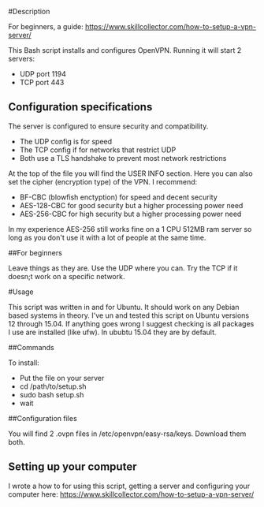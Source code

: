 #Description

For beginners, a guide: https://www.skillcollector.com/how-to-setup-a-vpn-server/

This Bash script installs and configures OpenVPN. Running it will start 2 servers:
* UDP port 1194
* TCP port 443

## Configuration specifications

The server is configured to ensure security and compatibility.
* The UDP config is for speed
* The TCP config if for networks that restrict UDP
* Both use a TLS handshake to prevent most network restrictions

At the top of the file you will find the USER INFO section. Here you can also set the cipher (encryption type) of the VPN. I recommend:
* BF-CBC (blowfish enctyption) for speed and decent security
* AES-128-CBC for good security but a higher processing power need
* AES-256-CBC for high security but a higher processing power need

In my experience AES-256 still works fine on a 1 CPU 512MB ram server so long as you don't use it with a lot of people at the same time.

##For beginners

Leave things as they are. Use the UDP where you can. Try the TCP if it doesn;t work on a specific network.

#Usage

This script was written in and for Ubuntu. It should work on any Debian based systems in theory. I've un and tested this script on Ubuntu versions 12 through 15.04. If anything goes wrong I suggest checking is all packages I use are installed (like ufw). In ububtu 15.04 they are by default.

##Commands

To install:
* Put the file on your server
* cd /path/to/setup.sh
* sudo bash setup.sh
* wait


##Configuration files

You will find 2 .ovpn files in /etc/openvpn/easy-rsa/keys. Download them both.

## Setting up your computer

I wrote a how to for using this script, getting a server and configuring your computer here: https://www.skillcollector.com/how-to-setup-a-vpn-server/